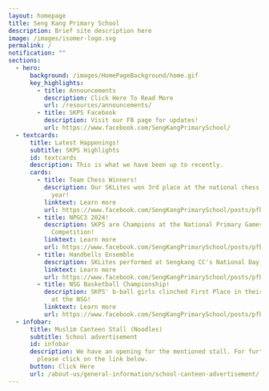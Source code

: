 ```yaml
---
layout: homepage
title: Seng Kang Primary School
description: Brief site description here
image: /images/isomer-logo.svg
permalink: /
notification: ""
sections:
  - hero:
      background: /images/HomePageBackground/home.gif
      key_highlights:
        - title: Announcements
          description: Click Here To Read More
          url: /resources/announcements/
        - title: SKPS Facebook
          description: Visit our FB page for updates!
          url: https://www.facebook.com/SengKangPrimarySchool/
  - textcards:
      title: Latest Happenings!
      subtitle: SKPS Highlights
      id: textcards
      description: This is what we have been up to recently.
      cards:
        - title: Team Chess Winners!
          description: Our SKLites won 3rd place at the national chess championships this
            year!
          linktext: Learn more
          url: https://www.facebook.com/SengKangPrimarySchool/posts/pfbid028bSMRmwRhreDE2e7SRBkvtsSMBRDhqU8jQ47KC2iTM2mZeh6Ac5331nUpA8fTdbql
        - title: NPGC3 2024!
          description: SKPS are Champions at the National Primary Games Creation & Coding
            Competition!
          linktext: Learn more
          url: https://www.facebook.com/SengKangPrimarySchool/posts/pfbid02d33tbnFkyQp6vNgJKCRQLZ3MzVJ2jiV6THYDdLw3zGdVtPDZdcG3GcJhjxriGbrsl
        - title: Handbells Ensemble
          description: SKLites performed at Sengkang CC's National Day Observance Ceremony!
          linktext: Learn more
          url: https://www.facebook.com/SengKangPrimarySchool/posts/pfbid0n59cQfZxHzJPsmNEnDqH8WxuGnbyycJb7iEzTLgN3VsgnSJUUx64go78Cmf1yhDDl
        - title: NSG Basketball Championship!
          description: SKPS' b-ball girls clinched First Place in their respective leagues
            at the NSG!
          linktext: Learn more
          url: https://www.facebook.com/SengKangPrimarySchool/posts/pfbid02mhJiNuisBkymj1RHFj9u8yrtRukvb94gC2U23CysUbBTWG8BVMJK4BemL5PSWpS4l
  - infobar:
      title: Muslim Canteen Stall (Noodles)
      subtitle: School advertisement
      id: infobar
      description: We have an opening for the mentioned stall. For further details,
        please click on the link below.
      button: Click Here
      url: /about-us/general-information/school-canteen-advertisement/
---
```

